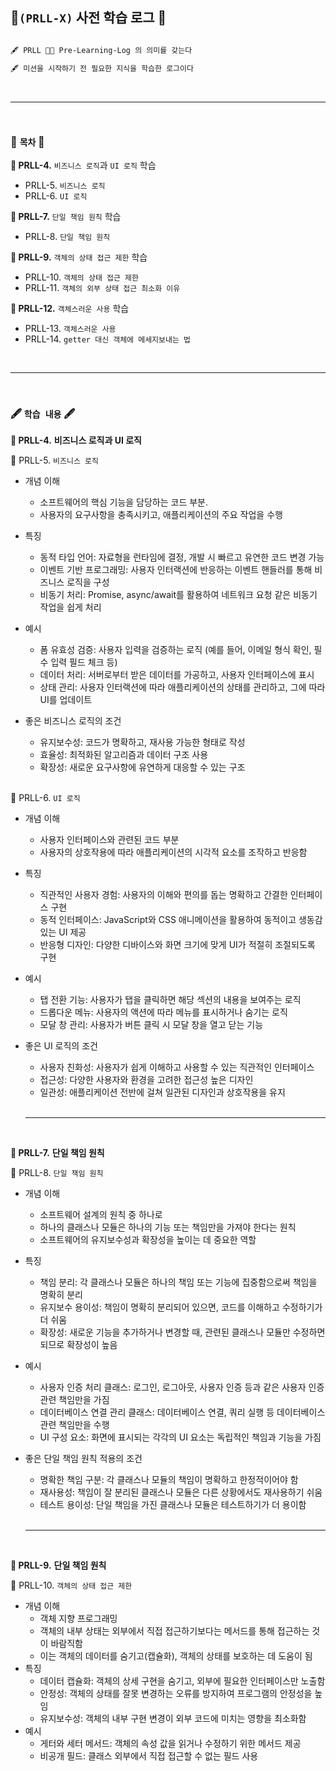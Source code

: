 ## 📕`(PRLL-X)` 사전 학습 로그 📕

```markdown

🖋️ PRLL 🟰🟰 Pre-Learning-Log 의 의미를 갖는다

🖋️ 미션을 시작하기 전 필요한 지식을 학습한 로그이다

```

<br>

---

<br>

### 🔖 **`목차`** 🔖

**📕 PRLL-4.** `비즈니스 로직`과 `UI 로직` 학습
  - PRLL-5. `비즈니스 로직`
  - PRLL-6. `UI 로직`

**📕 PRLL-7.** `단일 책임 원칙` 학습
  - PRLL-8. `단일 책임 원칙`

**📕 PRLL-9.** `객체의 상태 접근 제한` 학습
  - PRLL-10. `객체의 상태 접근 제한`
  - PRLL-11. `객체의 외부 상태 접근 최소화 이유`

**📕 PRLL-12.** `객체스러운 사용` 학습
  - PRLL-13. `객체스러운 사용`
  - PRLL-14. `getter 대신 객체에 메세지보내는 법`

<br>

---

<br>

### 🖋️ **`학습 내용`** 🖋️

**📕 PRLL-4.** **비즈니스 로직과 UI 로직**

📖 PRLL-5. `비즈니스 로직`

- 개념 이해
  - 소프트웨어의 핵심 기능을 담당하는 코드 부분.
  - 사용자의 요구사항을 충족시키고, 애플리케이션의 주요 작업을 수행
- 특징
  - 동적 타입 언어: 자료형을 런타임에 결정, 개발 시 빠르고 유연한 코드 변경 가능
  - 이벤트 기반 프로그래밍: 사용자 인터랙션에 반응하는 이벤트 핸들러를 통해 비즈니스 로직을 구성
  - 비동기 처리: Promise, async/await를 활용하여 네트워크 요청 같은 비동기 작업을 쉽게 처리
- 예시
  - 폼 유효성 검증: 사용자 입력을 검증하는 로직 (예를 들어, 이메일 형식 확인, 필수 입력 필드 체크 등)
  - 데이터 처리: 서버로부터 받은 데이터를 가공하고, 사용자 인터페이스에 표시
  - 상태 관리: 사용자 인터랙션에 따라 애플리케이션의 상태를 관리하고, 그에 따라 UI를 업데이트
- 좋은 비즈니스 로직의 조건
  - 유지보수성: 코드가 명확하고, 재사용 가능한 형태로 작성
  - 효율성: 최적화된 알고리즘과 데이터 구조 사용
  - 확장성: 새로운 요구사항에 유연하게 대응할 수 있는 구조
  
  <br>
  
📖 PRLL-6. `UI 로직`

- 개념 이해
  - 사용자 인터페이스와 관련된 코드 부분
  - 사용자의 상호작용에 따라 애플리케이션의 시각적 요소를 조작하고 반응함
- 특징
  - 직관적인 사용자 경험: 사용자의 이해와 편의를 돕는 명확하고 간결한 인터페이스 구현
  - 동적 인터페이스: JavaScript와 CSS 애니메이션을 활용하여 동적이고 생동감 있는 UI 제공
  - 반응형 디자인: 다양한 디바이스와 화면 크기에 맞게 UI가 적절히 조절되도록 구현
- 예시
  - 탭 전환 기능: 사용자가 탭을 클릭하면 해당 섹션의 내용을 보여주는 로직
  - 드롭다운 메뉴: 사용자의 액션에 따라 메뉴를 표시하거나 숨기는 로직
  - 모달 창 관리: 사용자가 버튼 클릭 시 모달 창을 열고 닫는 기능
- 좋은 UI 로직의 조건
  - 사용자 친화성: 사용자가 쉽게 이해하고 사용할 수 있는 직관적인 인터페이스
  - 접근성: 다양한 사용자와 환경을 고려한 접근성 높은 디자인
  - 일관성: 애플리케이션 전반에 걸쳐 일관된 디자인과 상호작용을 유지
  
  <br>

  ---

  <br>

**📕 PRLL-7.** **단일 책임 원칙**

📖 PRLL-8. `단일 책임 원칙`

- 개념 이해
  - 소프트웨어 설계의 원칙 중 하나로
  - 하나의 클래스나 모듈은 하나의 기능 또는 책임만을 가져야 한다는 원칙
  - 소프트웨어의 유지보수성과 확장성을 높이는 데 중요한 역할
- 특징
  - 책임 분리: 각 클래스나 모듈은 하나의 책임 또는 기능에 집중함으로써 책임을 명확히 분리
  - 유지보수 용이성: 책임이 명확히 분리되어 있으면, 코드를 이해하고 수정하기가 더 쉬움
  - 확장성: 새로운 기능을 추가하거나 변경할 때, 관련된 클래스나 모듈만 수정하면 되므로 확장성이 높음
- 예시
  - 사용자 인증 처리 클래스: 로그인, 로그아웃, 사용자 인증 등과 같은 사용자 인증 관련 책임만을 가짐
  - 데이터베이스 연결 관리 클래스: 데이터베이스 연결, 쿼리 실행 등 데이터베이스 관련 책임만을 수행
  - UI 구성 요소: 화면에 표시되는 각각의 UI 요소는 독립적인 책임과 기능을 가짐
- 좋은 단일 책임 원칙 적용의 조건
  - 명확한 책임 구분: 각 클래스나 모듈의 책임이 명확하고 한정적이어야 함
  - 재사용성: 책임이 잘 분리된 클래스나 모듈은 다른 상황에서도 재사용하기 쉬움
  - 테스트 용이성: 단일 책임을 가진 클래스나 모듈은 테스트하기가 더 용이함

  <br>

  ---

  <br>

**📕 PRLL-9.** **단일 책임 원칙**

📖 PRLL-10. `객체의 상태 접근 제한`

- 개념 이해
  - 객체 지향 프로그래밍
  - 객체의 내부 상태는 외부에서 직접 접근하기보다는 메서드를 통해 접근하는 것이 바람직함
  - 이는 객체의 데이터를 숨기고(캡슐화), 객체의 상태를 보호하는 데 도움이 됨
- 특징
  - 데이터 캡슐화: 객체의 상세 구현을 숨기고, 외부에 필요한 인터페이스만 노출함
  - 안정성: 객체의 상태를 잘못 변경하는 오류를 방지하여 프로그램의 안정성을 높임
  - 유지보수성: 객체의 내부 구현 변경이 외부 코드에 미치는 영향을 최소화함
- 예시
  - 게터와 세터 메서드: 객체의 속성 값을 읽거나 수정하기 위한 메서드 제공
  - 비공개 필드: 클래스 외부에서 직접 접근할 수 없는 필드 사용
